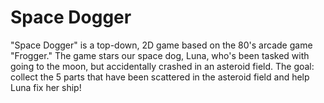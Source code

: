 # Space Dogger
 
"Space Dogger" is a top-down, 2D game based on the 80's arcade game "Frogger." The game stars our space dog, Luna, who's been tasked with going to the moon, but accidentally crashed in an asteroid field.
The goal: collect the 5 parts that have been scattered in the asteroid field and help Luna fix her ship!
